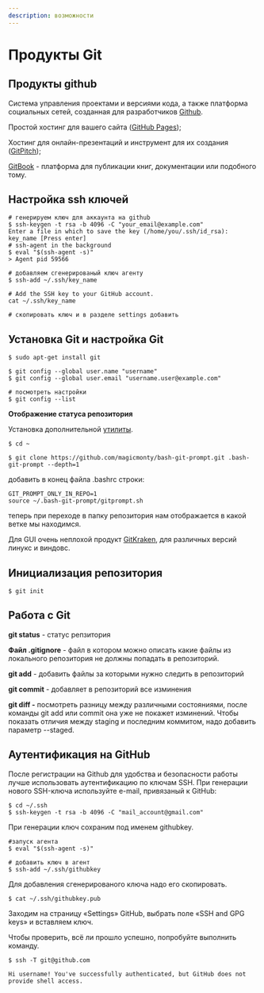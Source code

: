 ```yaml
---
description: возможности
---
```


# Продукты Git

## Продукты github

Система управления проектами и версиями кода, а также платформа социальных сетей, созданная для разработчиков [Github](https://github.com/).

Простой хостинг для вашего сайта \([GitHub Pages](https://pages.github.com/)\);

Хостинг для онлайн-презентаций и инструмент для их создания \([GitPitch](https://gitpitch.com/)\);

[GitBook](https://www.gitbook.com/) - платформа для публикации книг, документации или подобного тому.

## Настройка ssh ключей

```text
# генерируем ключ для аккаунта на github
$ ssh-keygen -t rsa -b 4096 -C "your_email@example.com"
Enter a file in which to save the key (/home/you/.ssh/id_rsa): key_name [Press enter]
# ssh-agent in the background
$ eval "$(ssh-agent -s)"
> Agent pid 59566

# добавляем сгенерированый ключ агенту
$ ssh-add ~/.ssh/key_name

# Add the SSH key to your GitHub account.
cat ~/.ssh/key_name

# скопировать ключ и в разделе settings добавить
```

## Установка Git **и настройка Git**

```text
$ sudo apt-get install git
```

```text
$ git config --global user.name "username"
$ git config --global user.email "username.user@example.com"

# посмотреть настройки
$ git config --list
```

**Отображение статуса репозитория**

Установка дополнительной [утилиты](https://github.com/magicmonty/bash-git-prompt/). 

```text
$ cd ~

$ git clone https://github.com/magicmonty/bash-git-prompt.git .bash-git-prompt --depth=1
```

 добавить в конец файла .bashrc строки:

```text
GIT_PROMPT_ONLY_IN_REPO=1
source ~/.bash-git-prompt/gitprompt.sh
```

теперь при переходе в папку репозитория нам отображается в какой ветке мы находимся.

Для GUI очень неплохой продукт [GitKraken](https://www.gitkraken.com/), для различных версий линукс и виндовс.

## **Инициализация репозитория**

```text
$ git init

```

## Работа с Git

**git status** - статус репзитория

**Файл .gitignore** - файл в котором можно описать какие файлы из локального репозитория не должны попадать в репозиторий.

**git add** - добавить файлы за которыми нужно следить в репозиторий

**git commit** - добавляет в репозиторий все изминения

**git diff -** посмотреть разницу между различными состояниями, после команды git add или commit она уже не покажет изминений. Чтобы показать отличия между staging и последним коммитом, надо добавить параметр --staged.

## Аутентификация на GitHub

После регистрации на Github для удобства и безопасности работы лучше использовать аутентификацию по ключам SSH. При генерации нового SSH-ключа используйте e-mail, привязаный к GitHub:

```text
$ cd ~/.ssh
$ ssh-keygen -t rsa -b 4096 -C "mail_account@gmail.com"
```

При генерации ключ сохраним под именем githubkey.

```text
#запуск агента
$ eval "$(ssh-agent -s)"

# добавить ключ в агент
$ ssh-add ~/.ssh/githubkey
```

Для добавления сгенерированого ключа надо его скопировать.

```text
$ cat ~/.ssh/githubkey.pub
```

Заходим на страницу «Settings» GitHub, выбрать поле «SSH and GPG keys» и вставляем ключ.

Чтобы проверить, всё ли прошло успешно, попробуйте выполнить команду.

```text
$ ssh -T git@github.com

Hi username! You've successfully authenticated, but GitHub does not provide shell access.
```



